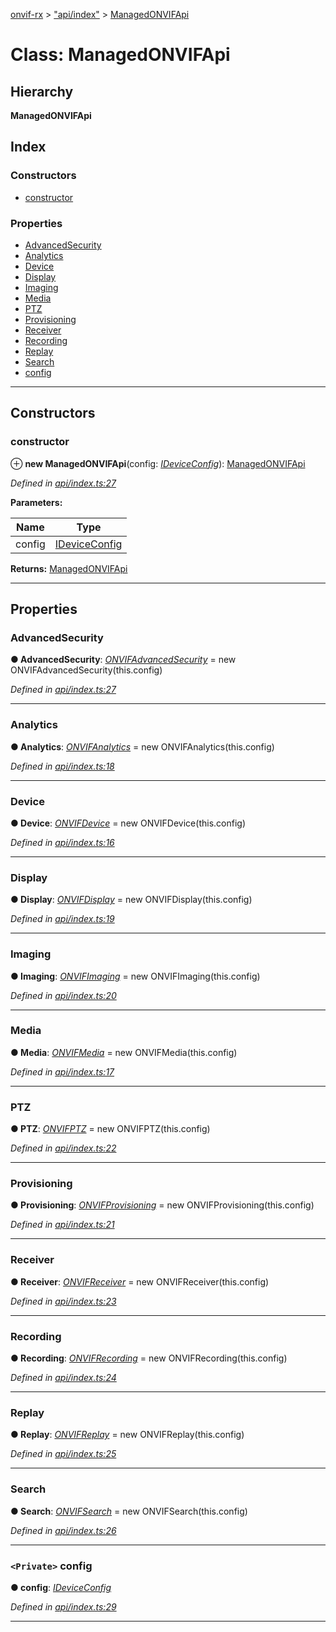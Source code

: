 [onvif-rx](../README.md) > ["api/index"](../modules/_api_index_.md) > [ManagedONVIFApi](../classes/_api_index_.managedonvifapi.md)

# Class: ManagedONVIFApi

## Hierarchy

**ManagedONVIFApi**

## Index

### Constructors

* [constructor](_api_index_.managedonvifapi.md#constructor)

### Properties

* [AdvancedSecurity](_api_index_.managedonvifapi.md#advancedsecurity)
* [Analytics](_api_index_.managedonvifapi.md#analytics)
* [Device](_api_index_.managedonvifapi.md#device)
* [Display](_api_index_.managedonvifapi.md#display)
* [Imaging](_api_index_.managedonvifapi.md#imaging)
* [Media](_api_index_.managedonvifapi.md#media)
* [PTZ](_api_index_.managedonvifapi.md#ptz)
* [Provisioning](_api_index_.managedonvifapi.md#provisioning)
* [Receiver](_api_index_.managedonvifapi.md#receiver)
* [Recording](_api_index_.managedonvifapi.md#recording)
* [Replay](_api_index_.managedonvifapi.md#replay)
* [Search](_api_index_.managedonvifapi.md#search)
* [config](_api_index_.managedonvifapi.md#config)

---

## Constructors

<a id="constructor"></a>

###  constructor

⊕ **new ManagedONVIFApi**(config: *[IDeviceConfig](../interfaces/_config_interfaces_.ideviceconfig.md)*): [ManagedONVIFApi](_api_index_.managedonvifapi.md)

*Defined in [api/index.ts:27](https://github.com/patrickmichalina/onvif-rx/blob/3ab1739/src/api/index.ts#L27)*

**Parameters:**

| Name | Type |
| ------ | ------ |
| config | [IDeviceConfig](../interfaces/_config_interfaces_.ideviceconfig.md) |

**Returns:** [ManagedONVIFApi](_api_index_.managedonvifapi.md)

___

## Properties

<a id="advancedsecurity"></a>

###  AdvancedSecurity

**● AdvancedSecurity**: *[ONVIFAdvancedSecurity](_api_advancedsecurity_.onvifadvancedsecurity.md)* =  new ONVIFAdvancedSecurity(this.config)

*Defined in [api/index.ts:27](https://github.com/patrickmichalina/onvif-rx/blob/3ab1739/src/api/index.ts#L27)*

___
<a id="analytics"></a>

###  Analytics

**● Analytics**: *[ONVIFAnalytics](_api_analytics_.onvifanalytics.md)* =  new ONVIFAnalytics(this.config)

*Defined in [api/index.ts:18](https://github.com/patrickmichalina/onvif-rx/blob/3ab1739/src/api/index.ts#L18)*

___
<a id="device"></a>

###  Device

**● Device**: *[ONVIFDevice](_api_device_.onvifdevice.md)* =  new ONVIFDevice(this.config)

*Defined in [api/index.ts:16](https://github.com/patrickmichalina/onvif-rx/blob/3ab1739/src/api/index.ts#L16)*

___
<a id="display"></a>

###  Display

**● Display**: *[ONVIFDisplay](_api_display_.onvifdisplay.md)* =  new ONVIFDisplay(this.config)

*Defined in [api/index.ts:19](https://github.com/patrickmichalina/onvif-rx/blob/3ab1739/src/api/index.ts#L19)*

___
<a id="imaging"></a>

###  Imaging

**● Imaging**: *[ONVIFImaging](_api_imaging_.onvifimaging.md)* =  new ONVIFImaging(this.config)

*Defined in [api/index.ts:20](https://github.com/patrickmichalina/onvif-rx/blob/3ab1739/src/api/index.ts#L20)*

___
<a id="media"></a>

###  Media

**● Media**: *[ONVIFMedia](_api_media_.onvifmedia.md)* =  new ONVIFMedia(this.config)

*Defined in [api/index.ts:17](https://github.com/patrickmichalina/onvif-rx/blob/3ab1739/src/api/index.ts#L17)*

___
<a id="ptz"></a>

###  PTZ

**● PTZ**: *[ONVIFPTZ](_api_ptz_.onvifptz.md)* =  new ONVIFPTZ(this.config)

*Defined in [api/index.ts:22](https://github.com/patrickmichalina/onvif-rx/blob/3ab1739/src/api/index.ts#L22)*

___
<a id="provisioning"></a>

###  Provisioning

**● Provisioning**: *[ONVIFProvisioning](_api_provisioning_.onvifprovisioning.md)* =  new ONVIFProvisioning(this.config)

*Defined in [api/index.ts:21](https://github.com/patrickmichalina/onvif-rx/blob/3ab1739/src/api/index.ts#L21)*

___
<a id="receiver"></a>

###  Receiver

**● Receiver**: *[ONVIFReceiver](_api_receiver_.onvifreceiver.md)* =  new ONVIFReceiver(this.config)

*Defined in [api/index.ts:23](https://github.com/patrickmichalina/onvif-rx/blob/3ab1739/src/api/index.ts#L23)*

___
<a id="recording"></a>

###  Recording

**● Recording**: *[ONVIFRecording](_api_recording_.onvifrecording.md)* =  new ONVIFRecording(this.config)

*Defined in [api/index.ts:24](https://github.com/patrickmichalina/onvif-rx/blob/3ab1739/src/api/index.ts#L24)*

___
<a id="replay"></a>

###  Replay

**● Replay**: *[ONVIFReplay](_api_replay_.onvifreplay.md)* =  new ONVIFReplay(this.config)

*Defined in [api/index.ts:25](https://github.com/patrickmichalina/onvif-rx/blob/3ab1739/src/api/index.ts#L25)*

___
<a id="search"></a>

###  Search

**● Search**: *[ONVIFSearch](_api_search_.onvifsearch.md)* =  new ONVIFSearch(this.config)

*Defined in [api/index.ts:26](https://github.com/patrickmichalina/onvif-rx/blob/3ab1739/src/api/index.ts#L26)*

___
<a id="config"></a>

### `<Private>` config

**● config**: *[IDeviceConfig](../interfaces/_config_interfaces_.ideviceconfig.md)*

*Defined in [api/index.ts:29](https://github.com/patrickmichalina/onvif-rx/blob/3ab1739/src/api/index.ts#L29)*

___

